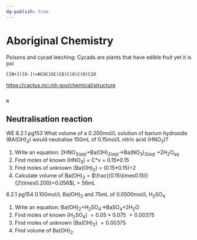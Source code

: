 ```yaml
---
dg-publish: true
---
```


# Aboriginal Chemistry
Poisons and cycad leeching:
Cycads are plants that have edible fruit yet it is poi
```smiles
C[N+]([O-])=NCOC1OC(CO)C(O)C(O)C1O
```

https://cactus.nci.nih.gov/chemical/structure
```smiles

```
```smiles
N
```



## Neutralisation reaction
WE 6.2.1 pg153
What volume of a 0.200mol/L solution of barium hydroxide (BA(OH)$_2$) would neutralise 150mL of 0.15mol/L nitric acid (HNO$_3$)?
1. Write an equation:
$2$HNO$_{3(aq)}$+Ba(OH)$_{2(aq)}\rightarrow$Ba(NO$_3$)$_{2(aq)}$ +$2$H$_2$O$_{aq}$
2. Find moles of known (HNO$_3$) = C\*v = 0.15\*0.15
3. Find moles of unknown (Ba(OH)$_2$) = (0.15\*0.15)÷2
4. Calculate volume of Ba(OH)$_2$ = $\frac{(0.15\times0.15)}{2\times0.200}=0.056$L = 56mL

6.2.1 pg154
0.100mol/L Ba(OH)$_2$ and 75mL of 0.0500mol/L H$_2$SO$_4$
1. Write an equation:
Ba(OH)$_2$+H$_2$SO$_4\rightarrow$BaSO$_4$+$2$H$_2$O
2. Find moles of known (H$_2$SO$_4$)
$=0.05\times0.075$
$=0.00375$
3. Find moles of unknown (Ba(OH)$_2$)
$=0.00375$
4. Find volume of Ba(OH)$_2$
